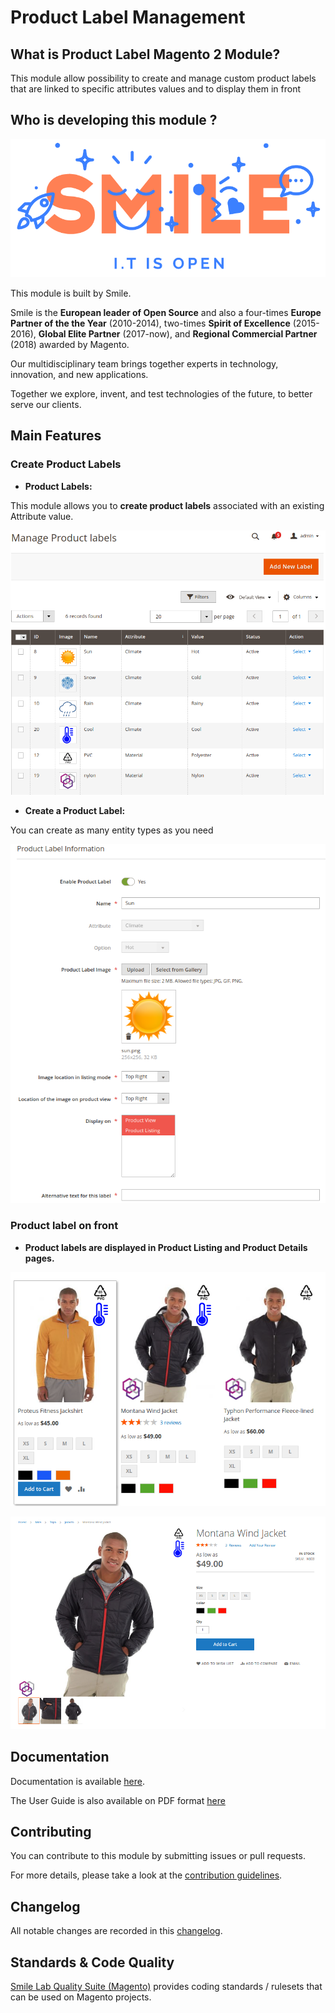 Product Label Management
========================

## What is Product Label Magento 2 Module?

This module allow possibility to create and manage custom product labels that are linked to specific attributes values and  to display them in front  

## Who is developing this module ? 

![Smile](doc/static/smile.png)

This module is built by Smile. 

Smile is the **European leader of Open Source** and also a four-times **Europe Partner of the the Year** (2010-2014), two-times **Spirit of Excellence** (2015-2016), **Global Elite Partner** (2017-now), and **Regional Commercial Partner** (2018) awarded by Magento.

Our multidisciplinary team brings together experts in technology, innovation, and new applications.

Together we explore, invent, and test technologies of the future, to better serve our clients.

## Main Features

### Create Product Labels

* **Product Labels:**

This module allows you to **create product labels** associated with an existing Attribute value.

![Product Labels](./doc/static/product_label_list.png)

* **Create a Product Label:**

You can create as many entity types as you need

![Create](./doc/static/product_label_create.png)

### Product label on front

* **Product labels are displayed in Product Listing and Product Details pages.**

![Product Listing](./doc/static/product_label_product_listing.png)

![Product Details](./doc/static/product_label_product_details.png)

## Documentation

Documentation is available [here](https://github.com/Smile-SA/magento2-module-product-label/wiki).

The User Guide is also available on PDF format [here](https://github.com/Smile-SA/magento2-module-product-label/wiki/static/UserGuide.pdf)

## Contributing

You can contribute to this module by submitting issues or pull requests.

For more details, please take a look at the [contribution guidelines](CONTRIBUTING.md).

## Changelog

All notable changes are recorded in this [changelog](CHANGELOG.md).

## Standards & Code Quality

[Smile Lab Quality Suite (Magento)](https://github.com/Smile-SA/magento2-smilelab-quality-suite/) provides coding standards / rulesets that can be used on Magento projects.
